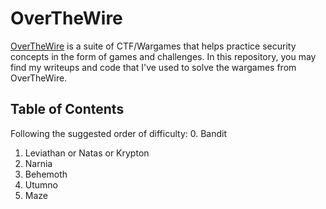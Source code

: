 # OverTheWire
[OverTheWire](https://overthewire.org/wargames/) is a suite of CTF/Wargames that helps practice security concepts in the form of games and challenges. In this repository, you may find my writeups and code that I've used to solve the wargames from OverTheWire.

## Table of Contents
Following the suggested order of difficulty:
0. Bandit
1. Leviathan or Natas or Krypton
2. Narnia
3. Behemoth
4. Utumno
5. Maze
